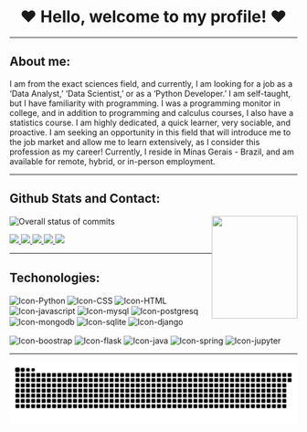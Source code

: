 <head>
  <h1 align="center"> ❤️ Hello, welcome to my profile! ❤️ </h1>
</head>

---

<div>
  <h2>About me:</h2>
  <p>
    I am from the exact sciences field, and currently, I am looking for a job as a ‘Data Analyst,’ ‘Data Scientist,’ or as a ‘Python Developer.’ I am self-taught, but I have familiarity with programming. I was a programming monitor in college, and in addition to programming and calculus courses, I also have a statistics course. I am highly dedicated, a quick learner, very sociable, and proactive. I am seeking an opportunity in this field that will introduce me to the job market and allow me to learn extensively, as I consider this profession as my career! Currently, I reside in Minas Gerais - Brazil, and am available for remote, hybrid, or in-person employment.
  </p>
</div>

---

<div>
  <h2>Github Stats and Contact:</h2>
  <div>
    <img height="200" weight="200" align="center" alt="Overall status of commits" src="https://github-readme-stats.vercel.app/api?username=Kadekaro&show_icons=true&theme=radical">
    <img src = "https://github.com/Kadekaro/Profile/assets/38010624/e2532a6f-da69-4d9a-ae76-0ff253a9ca75" height="180" width="150" align="right">
  </div>
  <p></p>
  <a href="https://instagram.com/kadekaro">  
    <img align"center" src= "https://img.shields.io/badge/Instagram-E4405F?style=for-the-badge&logo=instagram&logoColor=white">
  </a>
  <a href="https://www.kaggle.com/wesleykadekaro"> 
    <img src= "https://img.shields.io/badge/Kaggle-20BEFF?style=for-the-badge&logo=Kaggle&logoColor=white"> 
  </a>
  <a href="https://www.linkedin.com/in/kadekaro/"> 
    <img src= "https://img.shields.io/badge/LinkedIn-0077B5?style=for-the-badge&logo=linkedin&logoColor=white"> 
  </a>
  <a href="https://www.facebook.com/kadekaro"> 
    <img src= "https://img.shields.io/badge/Facebook-1877F2?style=for-the-badge&logo=facebook&logoColor=whit"> 
  </a>
  <a href="https://github.com/Kadekaro"> 
    <img src= "https://img.shields.io/badge/GitHub-100000?style=for-the-badge&logo=github&logoColor=white"> 
  </a>
</div>

---

<div>
  <h2>Techonologies: </h2>
  <img align="center" alt="Icon-Python" src="https://img.shields.io/badge/Python-14354C?style=for-the-badge&logo=python&logoColor=white">
  <img align="center" alt="Icon-CSS" src="https://img.shields.io/badge/CSS3-1572B6?style=for-the-badge&logo=css3&logoColor=white">
  <img align="center" alt="Icon-HTML" src="https://img.shields.io/badge/HTML5-E34F26?style=for-the-badge&logo=html5&logoColor=white">
  <img align="center" alt="Icon-javascript" src="https://img.shields.io/badge/JavaScript-323330?style=for-the-badge&logo=javascript&logoColor=F7DF1E">
  <img align="center" alt="Icon-mysql" src="https://img.shields.io/badge/MySQL-00000F?style=for-the-badge&logo=mysql&logoColor=white">
  <img align="center" alt="Icon-postgresq" src="https://img.shields.io/badge/PostgreSQL-316192?style=for-the-badge&logo=postgresql&logoColor=white">
  <img align="center" alt="Icon-mongodb" src="https://img.shields.io/badge/MongoDB-4EA94B?style=for-the-badge&logo=mongodb&logoColor=white">
  <img align="center" alt="Icon-sqlite" src="https://img.shields.io/badge/SQLite-07405E?style=for-the-badge&logo=sqlite&logoColor=white">
  <img align="center" alt="Icon-django" src="https://img.shields.io/badge/Django-092E20?style=for-the-badge&logo=django&logoColor=white">
  <p></p>
  <img align="center" alt="Icon-boostrap" src="https://img.shields.io/badge/Bootstrap-563D7C?style=for-the-badge&logo=bootstrap&logoColor=white">
  <img align="center" alt="Icon-flask" src="https://img.shields.io/badge/Flask-000000?style=for-the-badge&logo=flask&logoColor=white">
  <img align="center" alt="Icon-java" src="https://img.shields.io/badge/Java-ED8B00?style=for-the-badge&logo=openjdk&logoColor=white">
  <img align="center" alt="Icon-spring" src="https://img.shields.io/badge/Spring-6DB33F?style=for-the-badge&logo=spring&logoColor=white">
  <img align="center" alt="Icon-jupyter" src="https://img.shields.io/badge/Made%20with-Jupyter-orange?style=for-the-badge&logo=Jupyter">
</div>

---

![snake gif](https://github.com/Kadekaro/Kadekaro/blob/main/snake.svg)


